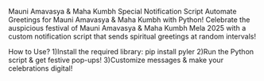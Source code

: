 Mauni Amavasya & Maha Kumbh Special Notification Script
Automate Greetings for Mauni Amavasya & Maha Kumbh with Python!
Celebrate the auspicious festival of Mauni Amavasya & Maha Kumbh Mela 2025 with a custom notification script that sends spiritual greetings at random intervals!


How to Use?
1)Install the required library: pip install pyler
2)Run the Python script & get festive pop-ups!
3)Customize messages & make your celebrations digital!
